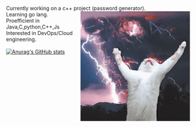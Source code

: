 \
Currently working on a c++ project (password generator). \
<img align="right" src="https://github.com/rahulk789/rahulk789/blob/main/cat-kitty.gif" height="300" width="300"/>
Learning go lang. \
Proefficient in Java,C,python,C++,Js\
Interested in DevOps/Cloud engineering. \
\
[![Anurag's GitHub stats](https://github-readme-stats.vercel.app/api?username=rahulk789&show_icons=true&theme=gotham)](https://github.com/anuraghazra/github-readme-stats)

